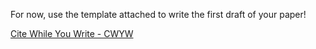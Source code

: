 For now, use the template attached to write the first draft of your paper!

[Cite While You Write - CWYW](https://library-guides.ucl.ac.uk/endnote/endnote-online-and-word#s-lg-box-wrapper-19294792)